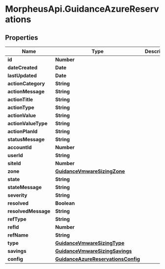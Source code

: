 # MorpheusApi.GuidanceAzureReservations

## Properties

Name | Type | Description | Notes
------------ | ------------- | ------------- | -------------
**id** | **Number** |  | [optional] 
**dateCreated** | **Date** |  | [optional] 
**lastUpdated** | **Date** |  | [optional] 
**actionCategory** | **String** |  | [optional] 
**actionMessage** | **String** |  | [optional] 
**actionTitle** | **String** |  | [optional] 
**actionType** | **String** |  | [optional] 
**actionValue** | **String** |  | [optional] 
**actionValueType** | **String** |  | [optional] 
**actionPlanId** | **String** |  | [optional] 
**statusMessage** | **String** |  | [optional] 
**accountId** | **Number** |  | [optional] 
**userId** | **String** |  | [optional] 
**siteId** | **Number** |  | [optional] 
**zone** | [**GuidanceVmwareSizingZone**](GuidanceVmwareSizingZone.md) |  | [optional] 
**state** | **String** |  | [optional] 
**stateMessage** | **String** |  | [optional] 
**severity** | **String** |  | [optional] 
**resolved** | **Boolean** |  | [optional] 
**resolvedMessage** | **String** |  | [optional] 
**refType** | **String** |  | [optional] 
**refId** | **Number** |  | [optional] 
**refName** | **String** |  | [optional] 
**type** | [**GuidanceVmwareSizingType**](GuidanceVmwareSizingType.md) |  | [optional] 
**savings** | [**GuidanceVmwareSizingSavings**](GuidanceVmwareSizingSavings.md) |  | [optional] 
**config** | [**GuidanceAzureReservationsConfig**](GuidanceAzureReservationsConfig.md) |  | [optional] 


